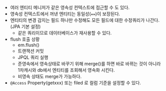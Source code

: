 - 여러 엔티티 메니저가 같은 영속성 컨텍스트에 접근할 수 도 있다.
- 영속성 컨텍스트에서 꺼낸 엔티티는 동일성(`==`)이 보장된다.
- 엔티티의 변경 감지는 필드 하나만 수정해도 모든 필드에 대한 수정쿼리가 나간다.(JPA 기본 설정)
	- 같은 쿼리이므로 데이터베이스가 재사용할 수 있다.
- flush 호출 상황
	- em.flush()
	- 트랜잭션 커밋
	- JPQL 쿼리 실행
	- 준영속에서 영속상태로 바꾸기 위해 merge()를 하면 바로 바뀌는 것이 아니라 1차캐시와 db에서 엔티티를 조회해서 영속화 시킨다. 
	- 비영속 상태도 merge가 가능하다.
- `@Access` Property(getxxx) 또는 filed 로 컬럼 기준을 설정할 수 있다.



